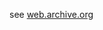 see [web.archive.org](https://web.archive.org/web/19990209140015/http://cuiwww.unige.ch/~doubrov5/)
